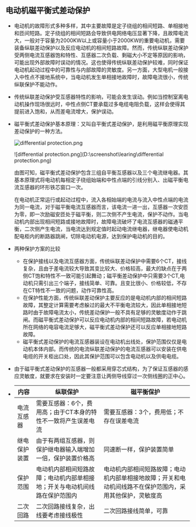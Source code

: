 ## 电动机磁平衡式差动保护

+ 电动机的故障形式多种多样，其中主要故障是定子绕组的相间短路、单相接地和匝间短路。定子绕组的相间短路会导致供电网络电压显著下降，且故障电流大，一般对于容量为2000KW以上或容量小于2000KW的重要电动机，需要装备纵联差动保护以及反应电动机的相间短路故障。然而，传统纵联差动保护受两侧电流互感器饱和特性、互感器二次负载、剩磁大小不定等原因的影响，可能出现外部故障时误动的情况。这也使得传统纵联差动保护较难，同时保证电动机起动过程中的可靠性与内部故障的灵敏度。另一方面，大型电机一般接入中性点不接地系统中，当电动机发生单相接地故障时，故障电流很小，传统纵联保护不能动作。

+ 传统纵联差动保护受互感器特性的影响，可能会发生误动。例如当控制室离电动机操作现场很远时，中性点侧CT要承载过多电缆电阻负载，这样会使得其提前进入饱和，从而差电流增大，保护误动。

+ 磁平衡式差动保护基本原理：又叫自平衡式差动保护，是利用磁平衡原理实现差动保护的一种方法。

  ![differential protection.png](https://s2.loli.net/2023/05/19/UGsTdrMAlgC6HkY.png)

  ![differential protection.png](D:\screenshot\learing\differential protection.png) 
  
  由图可知，磁平衡式差动保护包含三组自平衡互感器以及三个电流继电器。其基本原理式将电动机每相定子绕组始端和中性点端的引线分别入、出磁平衡电流互感器的环形铁芯窗口一次。
  
  在电动机正常运行或起动过程中，流入各相始端的电流与流入中性点端的电流为同一电流，对于磁平衡电流互感器而言，该电流一进一出，互感器一次安匝为零，即一次励磁安匝处于磁平衡，则二次侧不产生电流，保护不动作。当电动机内部出现相间短路或接地故障时，故障电流破坏了电流互感器的磁通平衡，二次侧产生电流，当电流达到规定值时起动电流继电器，继电器使电动机配电柜内的断路器跳闸，切除电动机电源，达到保护电动机的目的。

+ 两种保护方案的比较
  + 在保护接线以及电流互感器方面，传统纵联差动保护中需要6个CT，接线复杂，且由于差电流较大导致其变比较大、价格较高，最大的缺点在于两侧CT饱和特性不一致可能引起舞动；磁平衡差动保护中只需要3个CT,电动机只需引出三个端子，接线简单、可靠。且变比很小、价格较低，不存在CT特性不一致的问题，动作可靠性高。
  + 在保护性能方面，传统纵联差动保护主要反应的是电动机内部的相间短路故障，其整定计算需要考虑躲过的最大不平衡电流较大，因此单相接地短路时由于故障电流太小，传统差动保护一般不具有足够的灵敏度动作于跳闸。而磁平衡式差动保护可以反应电动机内部的相间短路故障，若电动机所在网络的电容电流足够大，磁平衡式差动保护还可以反应单相接地短路故障。
  + 磁平衡式差动保护的电流互感器装设在电动机出线处，保护范围仅仅是电动机本体内部。而传统的电流纵联差动保护的电流互感器可以安装在供电电缆的开关柜出口处，因此其保护范围可以包含电动机以及供电电缆。

+ 由于磁平衡式差动保护的互感器一般都采用穿芯式结构，为了保证互感器的感应灵敏度，就要求在安装时一定要注意让两侧导线穿过一次侧线圈的正中心。

+ | 内容         | 纵联保护                                                     | 磁平衡保护                                                   |
  | ------------ | ------------------------------------------------------------ | ------------------------------------------------------------ |
  | 电流互感器   | 需要互感器：6个，费用高；由于CT本身的特性不一致将产生误差电流 | 需要互感器：3个，费用低；不存在误差电流                      |
  | 继电保护装置 | 由于有两组互感器，则保护继电器输入端增加一倍，保护装置价格高 | 同速断一样，保护装置简单                                     |
  | 保护范围     | 电动机内部相间短路故障；电动机内部单相接地；开关与电动机间线路在保护范围内 | 电动机内部相间短路故障；电动机内部单相接地故障；开关和电动机间线路不在保护范围内，采用其他保护，灵敏度高 |
  | 二次回路     | 二次回路接线复杂，出线要考虑接线极性                         | 二次回路接线简单，可靠                                       |

  

